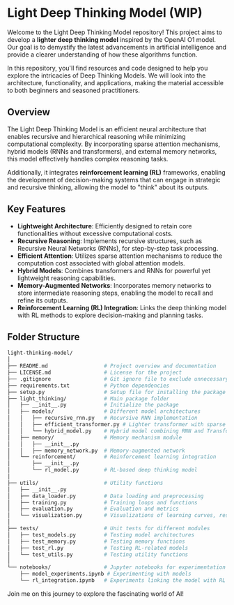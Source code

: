 # Light Deep Thinking Model (WIP)

Welcome to the Light Deep Thinking Model repository! This project aims to develop a **lighter deep thinking model** inspired by the OpenAI O1 model. Our goal is to demystify the latest advancements in artificial intelligence and provide a clearer understanding of how these algorithms function.

In this repository, you'll find resources and code designed to help you explore the intricacies of Deep Thinking Models. We will look into the architecture, functionality, and applications, making the material accessible to both beginners and seasoned practitioners.

## Overview

The Light Deep Thinking Model is an efficient neural architecture that enables recursive and hierarchical reasoning while minimizing computational complexity. By incorporating sparse attention mechanisms, hybrid models (RNNs and transformers), and external memory networks, this model effectively handles complex reasoning tasks.

Additionally, it integrates **reinforcement learning (RL)** frameworks, enabling the development of decision-making systems that can engage in strategic and recursive thinking, allowing the model to "think" about its outputs.

## Key Features
- **Lightweight Architecture**: Efficiently designed to retain core functionalities without excessive computational costs.
- **Recursive Reasoning**: Implements recursive structures, such as Recursive Neural Networks (RNNs), for step-by-step task processing.
- **Efficient Attention**: Utilizes sparse attention mechanisms to reduce the computation cost associated with global attention models.
- **Hybrid Models**: Combines transformers and RNNs for powerful yet lightweight reasoning capabilities.
- **Memory-Augmented Networks**: Incorporates memory networks to store intermediate reasoning steps, enabling the model to recall and refine its outputs.
- **Reinforcement Learning (RL) Integration**: Links the deep thinking model with RL methods to explore decision-making and planning tasks.

## Folder Structure
```bash
light-thinking-model/
│
├── README.md                  # Project overview and documentation
├── LICENSE.md                 # License for the project
├── .gitignore                 # Git ignore file to exclude unnecessary files
├── requirements.txt           # Python dependencies
├── setup.py                   # Setup file for installing the package
├── light_thinking/            # Main package folder
│   ├── __init__.py            # Initialize the package
│   ├── models/                # Different model architectures
│   │   ├── recursive_rnn.py   # Recursive RNN implementation
│   │   ├── efficient_transformer.py # Lighter transformer with sparse attention
│   │   └── hybrid_model.py    # Hybrid model combining RNN and Transformer
│   ├── memory/                # Memory mechanism module
│   │   ├── __init__.py
│   │   ├── memory_network.py  # Memory-augmented network
│   └── reinforcement/         # Reinforcement learning integration
│       ├── __init__.py
│       └── rl_model.py        # RL-based deep thinking model
│
├── utils/                     # Utility functions
│   ├── __init__.py
│   ├── data_loader.py         # Data loading and preprocessing
│   ├── training.py            # Training loops and functions
│   ├── evaluation.py          # Evaluation and metrics
│   └── visualization.py       # Visualizations of learning curves, results
│
├── tests/                     # Unit tests for different modules
│   ├── test_models.py         # Testing model architectures
│   ├── test_memory.py         # Testing memory functions
│   ├── test_rl.py             # Testing RL-related models
│   └── test_utils.py          # Testing utility functions
│
└── notebooks/                 # Jupyter notebooks for experimentation
    ├── model_experiments.ipynb # Experimenting with models
    └── rl_integration.ipynb   # Experiments linking the model with RL
```

Join me on this journey to explore the fascinating world of AI!